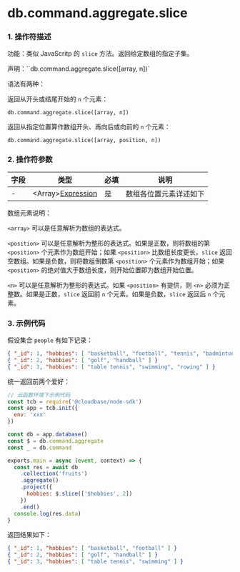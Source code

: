 # db.command.aggregate.slice

### 1. 操作符描述

功能：类似 JavaScritp 的 `slice` 方法。返回给定数组的指定子集。

声明：``db.command.aggregate.slice([array, n])`

语法有两种：

返回从开头或结尾开始的 `n` 个元素：

```
db.command.aggregate.slice([array, n])
```

返回从指定位置算作数组开头、再向后或向前的 `n` 个元素：

```
db.command.aggregate.slice([array, position, n])
```

### 2. 操作符参数

| 字段 | 类型                                        | 必填 | 说明                   |
| ---- | ------------------------------------------- | ---- | ---------------------- |
| -    | &lt;Array&gt;[Expression](../expression.md) | 是   | 数组各位置元素详述如下 |

数组元素说明：

`<array>` 可以是任意解析为数组的表达式。

`<position>` 可以是任意解析为整形的表达式。如果是正数，则将数组的第 `<position>` 个元素作为数组开始；如果 `<position>` 比数组长度更长，`slice` 返回空数组。如果是负数，则将数组倒数第 `<position>` 个元素作为数组开始；如果 `<position>` 的绝对值大于数组长度，则开始位置即为数组开始位置。

`<n>` 可以是任意解析为整形的表达式。如果 `<position>` 有提供，则 `<n>` 必须为正整数。如果是正数，`slice` 返回前 `n` 个元素。如果是负数，`slice` 返回后 `n` 个元素。

### 3. 示例代码

假设集合 `people` 有如下记录：

```json
{ "_id": 1, "hobbies": [ "basketball", "football", "tennis", "badminton" ] }
{ "_id": 2, "hobbies": [ "golf", "handball" ] }
{ "_id": 3, "hobbies": [ "table tennis", "swimming", "rowing" ] }
```

统一返回前两个爱好：

```js
// 云函数环境下示例代码
const tcb = require('@cloudbase/node-sdk')
const app = tcb.init({
  env: 'xxx'
})

const db = app.database()
const $ = db.command.aggregate
const _ = db.command

exports.main = async (event, context) => {
  const res = await db
    .collection('fruits')
    .aggregate()
    .project({
      hobbies: $.slice(['$hobbies', 2])
    })
    .end()
  console.log(res.data)
}
```

返回结果如下：

```json
{ "_id": 1, "hobbies": [ "basketball", "football" ] }
{ "_id": 2, "hobbies": [ "golf", "handball" ] }
{ "_id": 3, "hobbies": [ "table tennis", "swimming" ] }
```
